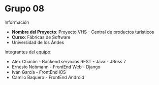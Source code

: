 # Grupo 08

Información

* **Nombre del Proyecto**: Proyecto VHS - Central de productos turísticos
* **Curso**: Fábricas de Software
* Universidad de los Ándes

Integrantes del equipo:

* Alex Chacón - Backend servicios REST - Java - JBoss 7
* Ernesto Nobmann - FrontEnd Web - Django
* Iván García - FrontEnd iOS
* Camilo Baquero - FrontEnd Android
